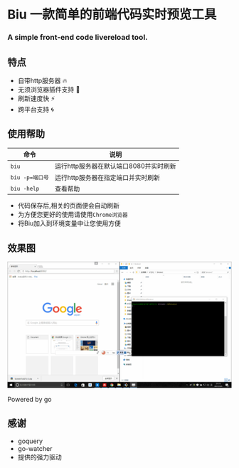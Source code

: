 # Biu 一款简单的前端代码实时预览工具
### A simple front-end code livereload tool.
## 特点
- 自带http服务器 🔥
- 无须浏览器插件支持 💉
- 刷新速度快 ⚡
- 跨平台支持 🌀
## 使用帮助 

| 命令 | 说明 |
| ---- | ---- |
| `biu` | 		运行http服务器在默认端口8080并实时刷新 |
| `biu -p=端口号`|	运行http服务器在指定端口并实时刷新 |
| `biu -help` |	查看帮助 |

 - 代码保存后,相关的页面便会自动刷新
 - 为方便您更好的使用请使用`Chrome浏览器`
 - 将Biu加入到环境变量中让您使用方便



## 效果图
![](biu.gif)

Powered by go

## 感谢
- goquery 
- go-watcher
- 提供的强力驱动